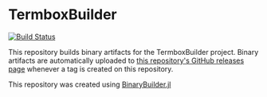 # TermboxBuilder

[![Build Status](https://travis-ci.org/jgoldfar/TermboxBuilder.svg?branch=master)](https://travis-ci.org/jgoldfar/TermboxBuilder)

This repository builds binary artifacts for the TermboxBuilder project. Binary artifacts are automatically uploaded to
[this repository's GitHub releases page](https://github.com/jgoldfar/TermboxBuilder/releases) whenever a tag is created
on this repository.

This repository was created using [BinaryBuilder.jl](https://github.com/JuliaPackaging/BinaryBuilder.jl)
